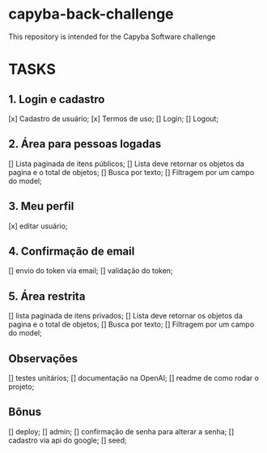# capyba-back-challenge
This repository is intended for the Capyba Software challenge

# TASKS

## 1. Login e cadastro
[x] Cadastro de usuário;
[x] Termos de uso;
[] Login;
[] Logout;

## 2. Área para pessoas logadas
[] Lista paginada de itens públicos;
[] Lista deve retornar os objetos da pagina e o total de objetos;
[] Busca por texto;
[] Filtragem por um campo do model;

## 3. Meu perfil
[x] editar usuário;

## 4. Confirmação de email
[] envio do token via email;
[] validação do token;

## 5. Área restrita
[] lista paginada de itens privados;
[] Lista deve retornar os objetos da pagina e o total de objetos;
[] Busca por texto;
[] Filtragem por um campo do model;

## Observações
[] testes unitários;
[] documentação na OpenAI;
[] readme de como rodar o projeto;

## Bônus
[] deploy;
[] admin;
[] confirmação de senha para alterar a senha;
[] cadastro via api do google;
[] seed;